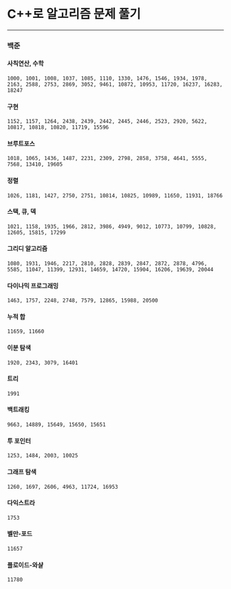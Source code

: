 # C++로 알고리즘 문제 풀기

---

### 백준

#### 사칙연산, 수학

```
1000, 1001, 1008, 1037, 1085, 1110, 1330, 1476, 1546, 1934, 1978, 2163, 2588, 2753, 2869, 3052, 9461, 10872, 10953, 11720, 16237, 16283, 18247
```

#### 구현

```
1152, 1157, 1264, 2438, 2439, 2442, 2445, 2446, 2523, 2920, 5622, 10817, 10818, 10820, 11719, 15596
```

#### 브루트포스

```
1018, 1065, 1436, 1487, 2231, 2309, 2798, 2858, 3758, 4641, 5555, 7568, 13410, 19605
```

#### 정렬

```
1026, 1181, 1427, 2750, 2751, 10814, 10825, 10989, 11650, 11931, 18766
```

#### 스택, 큐, 덱

```
1021, 1158, 1935, 1966, 2812, 3986, 4949, 9012, 10773, 10799, 10828, 12605, 15815, 17299
```

#### 그리디 알고리즘

```
1080, 1931, 1946, 2217, 2810, 2828, 2839, 2847, 2872, 2878, 4796, 5585, 11047, 11399, 12931, 14659, 14720, 15904, 16206, 19639, 20044
```

#### 다이나믹 프로그래밍

```
1463, 1757, 2248, 2748, 7579, 12865, 15988, 20500
```

#### 누적 합

```
11659, 11660
```

#### 이분 탐색

```
1920, 2343, 3079, 16401
```

#### 트리

```
1991
```

#### 백트래킹

```
9663, 14889, 15649, 15650, 15651
```

#### 투 포인터

```
1253, 1484, 2003, 10025
```

#### 그래프 탐색

```
1260, 1697, 2606, 4963, 11724, 16953
```

#### 다익스트라
```
1753
```

#### 벨만-포드
```
11657
```

#### 플로이드-와샬
```
11780
```
